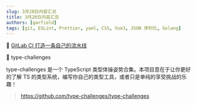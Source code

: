 ```yaml
---
slug: 3月20日内容汇总
title: 3月20日内容汇总
authors: [garfield]
tags: [git, ESLint, Prettier, yaml, CSS, Vue3, JSON 序列化, Golang]
---
```


📒 [GitLab CI 打造一条自己的流水线](https://juejin.cn/post/7074780794459258917)

📒 type-challenges

type-challenges 是一个 TypeScript 类型体操姿势合集。本项目意在于让你更好的了解 TS 的类型系统，编写你自己的类型工具，或者只是单纯的享受挑战的乐趣！

> https://github.com/type-challenges/type-challenges
